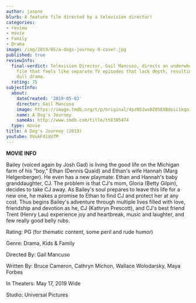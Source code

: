 ```yaml
---
author: jasone
blurb: A feature film directed by a television director!
categories:
- review
- movie
- Family
- Drama
image: /img/2019/05/a-dogs-journey-0-cover.jpg
published: true
reviewInfo:
  final-verdict: Television Director, Gail Mancuso, directs an underwhelming feature
    film that feels like separate TV episodes that lack depth, resulting in a tedious
    dull drama.
  rating: 75
subjectInfo:
  about:
    dateCreated: '2019-05-03'
    director: Gail Mancuso
    image: https://image.tmdb.org/t/p/original/4pzN52wxBZ05EXBdoii1kqoIoD4.jpg
    name: A Dog's Journey
    sameAs: http://www.imdb.com/title/tt8385474
  type: movie
title: A Dog's Journey (2019)
youtube: OVukFdiVU7M
---
```


<b>MOVIE INFO</B>

Bailey (voiced again by Josh Gad) is living the good life on the Michigan farm of his "boy," Ethan (Dennis Quaid) and Ethan's wife Hannah (Marg Helgenberger). He even has a new playmate: Ethan and Hannah's baby granddaughter, CJ. The problem is that CJ's mom, Gloria (Betty Gilpin), decides to take CJ away. As Bailey's soul prepares to leave this life for a new one, he makes a promise to Ethan to find CJ and protect her at any cost. Thus begins Bailey's adventure through multiple lives filled with love, friendship and devotion as he, CJ (Kathryn Prescott), and CJ's best friend Trent (Henry Lau) experience joy and heartbreak, music and laughter, and few really good belly rubs.

Rating: PG (for thematic content, some peril and rude humor)

Genre: Drama, Kids & Family

Directed By: Gail Mancuso

Written By:	Bruce Cameron, Cathryn Michon, Wallace Wolodarsky, Maya Forbes

In Theaters: May 17, 2019 Wide

Studio: Universal Pictures
